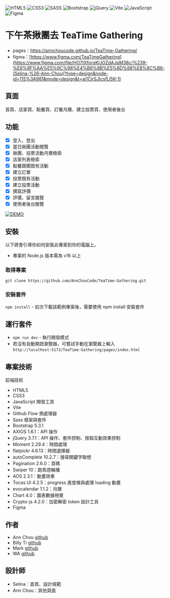 ![HTML5](https://camo.githubusercontent.com/d63d473e728e20a286d22bb2226a7bf45a2b9ac6c72c59c0e61e9730bfe4168c/68747470733a2f2f696d672e736869656c64732e696f2f62616467652f48544d4c352d4533344632363f7374796c653d666f722d7468652d6261646765266c6f676f3d68746d6c35266c6f676f436f6c6f723d7768697465)
![CSS3](https://img.shields.io/badge/CSS3-1572B6?style=for-the-badge&logo=css3&logoColor=white.svg)
![SASS](https://camo.githubusercontent.com/8849f369ac031cc842a4ab4248c7f7db6a4b593cad1f2d1c01d3aeb6f0f8dca7/68747470733a2f2f696d672e736869656c64732e696f2f62616467652f536173732d4343363639393f7374796c653d666f722d7468652d6261646765266c6f676f3d73617373266c6f676f436f6c6f723d7768697465)
![Bootstrap](https://img.shields.io/badge/Bootstrap-563D7C?style=for-the-badge&logo=bootstrap&logoColor=white.svg)
![jQuery](https://img.shields.io/badge/jQuery-0769AD?style=for-the-badge&logo=jquery&logoColor=white.svg)
![Vite](https://camo.githubusercontent.com/c1ee3046774b3a0f6165dbe7f4e8a323f583f21e48d60a4dba8edb49fc2463bc/68747470733a2f2f696d672e736869656c64732e696f2f62616467652f566974652d4237334246453f7374796c653d666f722d7468652d6261646765266c6f676f3d76697465266c6f676f436f6c6f723d464644363245)
![JavaScript](https://img.shields.io/badge/JavaScript-F7DF1E?style=for-the-badge&logo=JavaScript&logoColor=white)
![Figma](https://img.shields.io/badge/Figma-F24E1E?style=for-the-badge&logo=figma&logoColor=white)



# 下午茶揪團去 TeaTime Gathering
- pages：https://annchoucode.github.io/TeaTime-Gathering/
- figma：[https://www.figma.com/TeaTimeGathering](https://www.figma.com/file/HO7tXforqKlJOZdAJpM38c/%239-%E6%8F%AA%E5%9C%98%E4%B8%8B%E5%8D%88%E8%8C%B6-(Selina-%26-Ann-Chou)?type=design&node-id=115%3A981&mode=design&t=ai1CirSJIcsfLl5K-1)

## 頁面
首頁、店家頁、點餐頁、訂餐月曆、建立投票頁、使用者後台

## 功能
- [x] 登入、登出
- [x] 當日揪團活動閱覽
- [x] 揪團、投票活動月曆檢索
- [x] 店家列表檢索
- [x] 點餐跟團既有活動
- [x] 建立訂單
- [x] 投票既有活動
- [x] 建立投票活動
- [x] 撰寫評價
- [x] 評價、留言閱覽
- [x] 使用者後台閱覽

[![DEMO](http://img.youtube.com/vi/iudtBVr1Y8g/0.jpg)](https://www.youtube.com/watch?v=iudtBVr1Y8g "Front End Project｜下午茶揪團去 TeaTime Gathering")

## 安裝
以下將會引導你如何安裝此專案到你的電腦上。
  - 專案的 Node.js 版本需為 v16 以上

### 取得專案
`git clone https://github.com/AnnChouCode/TeaTime-Gathering.git`

### 安裝套件
`npm install` - 初次下載該範例專案後，需要使用 npm install 安裝套件

## 運行套件
- `npm run dev` - 執行開發模式
- 若沒有自動開啟瀏覽器，可嘗試手動在瀏覽器上輸入 `http://localhost:5173/TeaTime-Gathering/pages/index.html`


## 專案技術
前端技術
  - HTML5
  - CSS3
  - JavaScript
開發工具
  - Vite
  - Github Flow
預處理器
  - Sass
框架與套件
  - Bootstrap 5.3.1
  - AXIOS 1.6.1：API 操作
  - jQuery 3.7.1：API 操作、套件控制、按鈕互動效果控制
  - Moment 2.29.4：時間處理
  - flatpickr 4.6.13：時間選擇器
  - autoComplete 10.2.7：搜尋關鍵字聯想
  - Pagination 2.6.0：頁碼
  - Swiper 10：跑馬燈輪播
  - AOS 2.3.1：動畫效果
  - Tocas UI 4.2.5：progress 進度條與處理 loading 動畫
  - evocalendar 1.1.2：月曆
  - Chart 4.0：圖表數據視覺
  - Crypto-js 4.2.0：加密解密 token
設計工具
  - Figma


## 作者
  - Ann Chou [github](https://github.com/AnnChouCode)
  - Billy Ti [github](https://github.com/Billy-Ti)
  - Mark [github](https://github.com/Mark-JJchen)
  - WA [github](https://github.com/ldddl)

## 設計師
  - Selina：首頁、設計規範
  - Ann Chou：其他頁面
